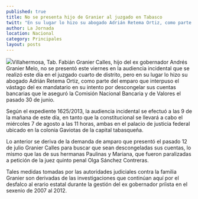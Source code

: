 ```yaml
---
published: true
title: No se presenta hijo de Granier al juzgado en Tabasco
twitt: "En su lugar lo hizo su abogado Adrián Retema Ortiz, como parte del emparo que interpuso el vástago del ex mandatario en su intento por descongelar sus cuentas bancarias"
author: La Jornada
location: Nacional
category: Principales
layout: posts
---
```


![](http://i.imgur.com/JPEiDgOm.jpg)Villahermosa, Tab. Fabián Granier Calles, hijo del ex gobernador Andrés Granier Melo, no se presentó este viernes en la audiencia incidental que se realizó este día en el juzgado cuarto de distrito, pero en su lugar lo hizo su abogado Adrián Retema Ortiz, como parte del emparo que interpuso el vástago del ex mandatario en su intento por descongelar sus cuentas bancarias que le aseguró la Comisión Nacional Bancaria y de Valores el pasado 30 de junio.

Según el expediente 1625/2013, la audiencia incidental se efectuó a las 9 de la mañana de este día, en tanto que la constitucional se llevará a cabo el miércoles 7 de agosto a las 11 horas, ambas en el palacio de justicia federal ubicado en la colonia Gaviotas de la capital tabasqueña.

Lo anterior se deriva de la demanda de amparo que presentó el pasado 12 de julio Granier Calles para buscar que sean descongeladas sus cuentas, lo mismo que las de sus hermanas Paulinas y Mariana, que fueron paralizadas a petición de la juez quinto penal Olga Sánchez Contreras.

Tales medidas tomadas por las autoridades judiciales contra la familia Granier son derivadas de las investigaciones que continúan aquí por el desfalco al erario estatal durante la gestión del ex gobernador priìsta en el sexenio de 2007 al 2012.
